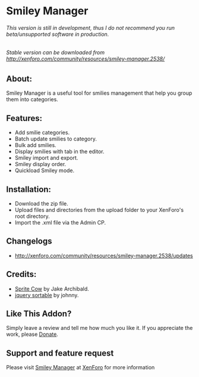 # Smiley Manager

###### This version is still in development, thus I do not recommend you run beta/unsupported software in production.
###### Stable version can be downloaded from http://xenforo.com/community/resources/smiley-manager.2538/

## About:
Smiley Manager is a useful tool for smilies management that help you group them into categories.​

## Features:
 * Add smilie categories.
 * Batch update smilies to category.
 * Bulk add smilies.
 * Display smilies with tab in the editor.
 * Smiley import and export.
 * Smiley display order.
 * Quickload Smiley mode.

## Installation:
 * Download the zip file.
 * Upload files and directories from the upload folder to your XenForo's root directory.
 * Import the .xml file via the Admin CP.

## Changelogs
 * http://xenforo.com/community/resources/smiley-manager.2538/updates

## Credits:
 * [Sprite Cow](http://www.spritecow.com/) by Jake Archibald.
 * [jquery sortable](http://johnny.github.io/jquery-sortable/) by johnny.

## Like This Addon?
Simply leave a review and tell me how much you like it. If you appreciate the work, please [Donate](https://www.paypal.com/cgi-bin/webscr?cmd=_s-xclick&hosted_button_id=DQPEKAAP2QSZ8).

## Support and feature request
Please visit [Smiley Manager](http://xenforo.com/community/threads/smiley-manager.63098/) at [XenForo](http://xenforo.com/community) for more information
